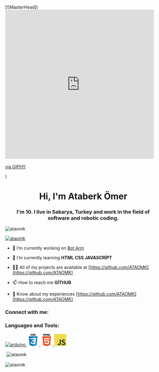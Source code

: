 [![MasterHead](<iframe src="https://giphy.com/embed/bGgsc5mWoryfgKBx1u" width="480" height="480" frameBorder="0" class="giphy-embed" allowFullScreen></iframe><p><a href="https://giphy.com/gifs/computador-gu-tecnology-bGgsc5mWoryfgKBx1u">via GIPHY</a></p>)
<h1 align="center">Hi, I'm Ataberk Ömer</h1>
<h3 align="center">I'm 10. I live in Sakarya, Turkey and work in the field of software and robotic coding.</h3>

<p align="left"> <img src="https://komarev.com/ghpvc/?username=ataomk&label=Profile%20views&color=0e75b6&style=flat" alt="ataomk" /> </p>

<p align="left"> <a href="https://github.com/ryo-ma/github-profile-trophy"><img src="https://github-profile-trophy.vercel.app/?username=ataomk" alt="ataomk" /></a> </p>

- 🔭 I’m currently working on [Bot Arm](https://maker.robotistan.com/arduino-robot-kol/)

- 🌱 I’m currently learning **HTML CSS JAVASCRİPT**

- 👨‍💻 All of my projects are available at [https://github.com/ATAOMK](https://github.com/ATAOMK)

- 📫 How to reach me **GİTHUB**

- 📄 Know about my experiences [https://github.com/ATAOMK](https://github.com/ATAOMK)

<h3 align="left">Connect with me:</h3>
<p align="left">
</p>

<h3 align="left">Languages and Tools:</h3>
<p align="left"> <a href="https://www.arduino.cc/" target="_blank" rel="noreferrer"> <img src="https://cdn.worldvectorlogo.com/logos/arduino-1.svg" alt="arduino" width="40" height="40"/> </a> <a href="https://www.w3schools.com/css/" target="_blank" rel="noreferrer"> <img src="https://raw.githubusercontent.com/devicons/devicon/master/icons/css3/css3-original-wordmark.svg" alt="css3" width="40" height="40"/> </a> <a href="https://www.w3.org/html/" target="_blank" rel="noreferrer"> <img src="https://raw.githubusercontent.com/devicons/devicon/master/icons/html5/html5-original-wordmark.svg" alt="html5" width="40" height="40"/> </a> <a href="https://developer.mozilla.org/en-US/docs/Web/JavaScript" target="_blank" rel="noreferrer"> <img src="https://raw.githubusercontent.com/devicons/devicon/master/icons/javascript/javascript-original.svg" alt="javascript" width="40" height="40"/> </a> </p>

<p>&nbsp;<img align="center" src="https://github-readme-stats.vercel.app/api?username=ataomk&show_icons=true&locale=en" alt="ataomk" /></p>

<p><img align="center" src="https://github-readme-streak-stats.herokuapp.com/?user=ataomk&" alt="ataomk" /></p>
